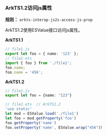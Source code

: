 ### ArkTS1.2访问js属性

**规则：** `arkts-interop-js2s-access-js-prop`

ArkTS1.2使用ESValue接口访问js属性。

**ArkTS1.1**
```typescript
// file1.js
export let foo = { name: '123' };
// file2.ets
import { foo } from './file1';
foo.name;
foo.name = '456';
```

**ArkTS1.2**
```typescript
// file1.js
export let foo = {name: "123"}

// file2.ets  // ArkTS1.2
'use static'
let mod = ESValue.load('./file1')
let foo = mod.getProperty('foo')
foo.getProperty('name')
foo.setProperty('name', ESValue.wrap("456")）
```